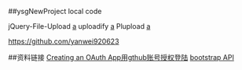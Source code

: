 ##ysgNewProject
local code


jQuery-File-Upload
[a](https://github.com/blueimp/jQuery-File-Upload)
uploadify
[a](https://www.kancloud.cn/shuiyueju/uploadifycn/83083)
Plupload
[a](http://www.phpin.net/tools/plupload/)

https://github.com/yanwei920623

##资料链接
[Creating an OAuth App用gthub账号授权登陆](https://developer.github.com/apps/building-oauth-apps/creating-an-oauth-app/)
[bootstrap API](https://v3.bootcss.com/getting-started/)
